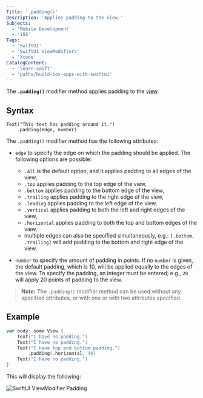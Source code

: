 ```yaml
---
Title: '.padding()'
Description: 'Applies padding to the view.'
Subjects:
  - 'Mobile Development'
  - 'iOS'
Tags:
  - 'SwiftUI'
  - 'SwiftUI ViewModifiers'
  - 'Xcode'
CatalogContent:
  - 'learn-swift'
  - 'paths/build-ios-apps-with-swiftui'
---
```


The **`.padding()`** modifier method applies padding to the [view](https://www.codecademy.com/resources/docs/swiftui/views).

## Syntax

```psuedo
Text("This text has padding around it.")
    .padding(edge, number)
```

The `.padding()` modifier method has the following attributes:

- `edge` to specify the edge on which the padding should be applied. The following options are possible:
  - `.all` is the default option, and it applies padding to all edges of the view,
  - `.top` applies padding to the top edge of the view,
  - `.bottom` applies padding to the bottom edge of the view,
  - `.trailing` applies padding to the right edge of the view,
  - `.leading` applies padding to the left edge of the view,
  - `.vertical` applies padding to both the left and right edges of the view,
  - `.horizontal` applies padding to both the top and bottom edges of the view,
  - multiple edges can also be specified simultaneously, e.g.: `[.bottom, .trailing]` will add padding to the bottom and right edge of the view.

- `number` to specify the amount of padding in points. If no `number` is given, the default padding, which is 10, will be applied equally to the edges of the view. To specify the padding, an integer must be entered; e.g., `20` will apply 20 points of padding to the view.

> **Note:** The `.padding()` modifier method can be used without any specified attributes, or with one or with two attributes specified.

## Example

```swift
var body: some View {
    Text("I have no padding.")
    Text("I have no padding.")
    Text("I have top and bottom padding.")
        .padding(.horizontal, 40)
    Text("I have no padding.")
}
```

This will display the following:

![SwiftUI ViewModifier Padding](https://raw.githubusercontent.com/Codecademy/docs/main/media/swiftui-padding.png)
